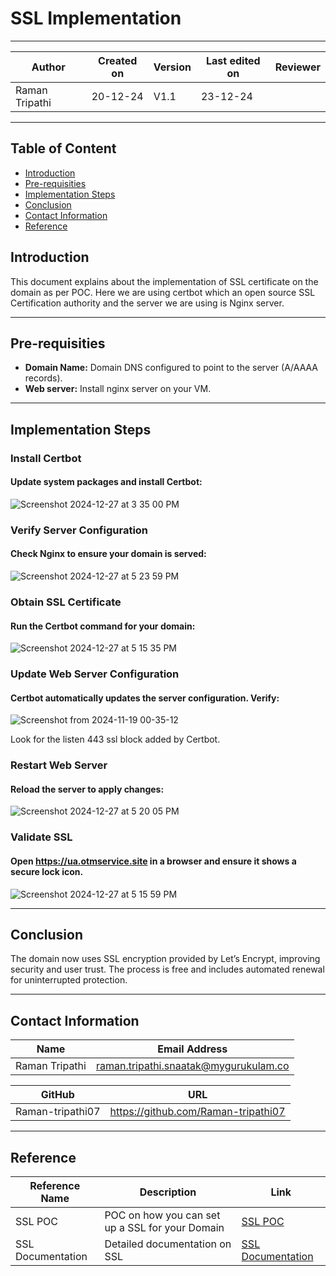 # SSL Implementation

---

| **Author** | **Created on** | **Version** | **Last edited on** | **Reviewer** |
|------------|----------------|-------------------|---------------------|----------|
| Raman Tripathi  | 20-12-24      | V1.1  | 23-12-24           |  |

---

## Table of Content
- [Introduction](#introduction)
- [Pre-requisities](#pre-requisities)
- [Implementation Steps](#implementation-steps)
- [Conclusion](#conclusion)
- [Contact Information](#contact-information)
- [Reference](#reference)

## Introduction
This document explains about the implementation of SSL certificate on the domain as per POC. Here we are using certbot which an open source SSL Certification authority and the server we are using is Nginx server.

---

## Pre-requisities

- **Domain Name:** Domain DNS configured to point to the server (A/AAAA records).
- **Web server:** Install nginx server on your VM.
---

## Implementation Steps

### Install Certbot
#### Update system packages and install Certbot:

![Screenshot 2024-12-27 at 3 35 00 PM](https://github.com/user-attachments/assets/285e9522-2419-4c29-bceb-457eeea4a9b0)


### Verify Server Configuration
#### Check Nginx to ensure your domain is served:

![Screenshot 2024-12-27 at 5 23 59 PM](https://github.com/user-attachments/assets/14e84315-1526-4ff0-ae78-3c35d841cbaa)


### Obtain SSL Certificate
#### Run the Certbot command for your domain:

![Screenshot 2024-12-27 at 5 15 35 PM](https://github.com/user-attachments/assets/0dfecdb4-57a4-4efd-8f57-abf3e510234a)



### Update Web Server Configuration
#### Certbot automatically updates the server configuration. Verify:

![Screenshot from 2024-11-19 00-35-12](https://github.com/user-attachments/assets/53cafcb0-65ee-4ce3-9763-be7630a57396)


Look for the listen 443 ssl block added by Certbot.


### Restart Web Server
#### Reload the server to apply changes:

![Screenshot 2024-12-27 at 5 20 05 PM](https://github.com/user-attachments/assets/9744ade3-dc82-4a71-a929-4b648632a997)

### Validate SSL
#### Open https://ua.otmservice.site in a browser and ensure it shows a secure lock icon.


![Screenshot 2024-12-27 at 5 15 59 PM](https://github.com/user-attachments/assets/1de5f0ae-38dc-4119-9e88-62a9b253040e)

---

## Conclusion
The domain now uses SSL encryption provided by Let’s Encrypt, improving security and user trust. The process is free and includes automated renewal for uninterrupted protection.

---

## Contact Information

| Name| Email Address      |
|-----|--------------------------|
| Raman Tripathi | raman.tripathi.snaatak@mygurukulam.co |

| GitHub | URL |
|----------|---------|
|  Raman-tripathi07  |  https://github.com/Raman-tripathi07  |

---

## Reference

| Reference Name       | Description                                  | Link                                                                 |
|-----------------------|----------------------------------------------|----------------------------------------------------------------------|
| SSL POC | POC on how you can set up a SSL for your Domain | [SSL POC](https://github.com/MyGurukulam-p11/Documentation/tree/Kaustubh_Scrum-60/DNS_&_SSL_Management/DNS/SSL_POC#ssl-poc)             |
| SSL Documentation     | Detailed documentation on SSL               | [SSL Documentation](https://github.com/MyGurukulam-p11/Documentation/blob/Pritam_scrum59/SSL/Documentation/README.md)       |

